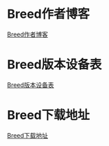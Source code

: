 # Breed作者博客

[Breed作者博客](https://blog.hackpascal.net/)

# Breed版本设备表

[Breed版本设备表](https://www.right.com.cn/forum/thread-161906-1-1.html)

# Breed下载地址

[Breed下载地址](https://breed.hackpascal.net/)